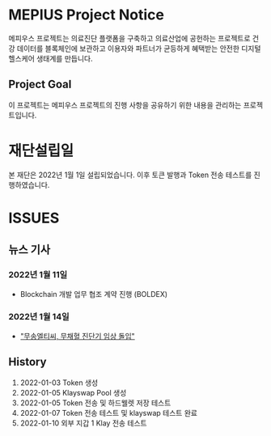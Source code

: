 # MEPIUS Project Notice

메피우스 프로젝트는 의료진단 플랫폼을 구축하고 의료산업에 공헌하는 프로젝트로 건강 데이터를 블록체인에 보관하고 이용자와 파트너가 균등하게 혜택받는 안전한 디지털 헬스케어 생태계를 만듭니다.

## Project Goal
이 프로젝트는 메피우스 프로젝트의 진행 사항을 공유하기 위한 내용을 관리하는 프로젝트입니다.

# 재단설립일
본 재단은 2022년 1월 1일 설립되었습니다. 이후 토큰 발행과 Token 전송 테스트를 진행하였습니다.

# ISSUES
## 뉴스 기사

### 2022년 1월 11일
- Blockchain 개발 업무 협조 계약 진행 (BOLDEX)

### 2022년 1월 14일
- ["무송엘티씨, 무채혈 진단기 임상 돌입"](http://www.businesskorea.co.kr/news/articleView.html?idxno=86039)

## History

1. 2022-01-03 Token 생성
2. 2022-01-05 Klayswap Pool 생성
3. 2022-01-05 Token 전송 및 하드웰렛 저장 테스트
4. 2022-01-07 Token 전송 테스트 및 klayswap 테스트 완료
5. 2022-01-10 외부 지갑 1 Klay 전송 테스트
